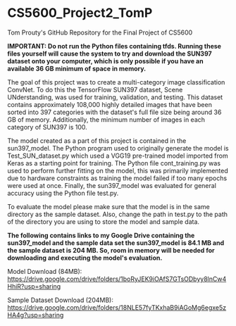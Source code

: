 # CS5600_Project2_TomP
Tom Prouty's GitHub Repository for the Final Project of CS5600

__IMPORTANT: Do not run the Python files containing tfds. Running these files yourself will cause the system to try and download
the SUN397 dataset onto your computer, which is only possible if you have an available 36 GB minimum of space in memory.__

The goal of this project was to create a multi-category image classification ConvNet. To do this the TensorFlow
SUN397 dataset, Scene UNderstanding, was used for training, validation, and testing. This dataset contains approximately 108,000 
highly detailed images that have been sorted into 397 categories with  the dataset's full file size being around 36 
GB of memory. Additionally, the minimum number of images in each category of SUN397 is 100.

The model created as a part of this project is contained in the sun397_model. The Python program used to originally
generate the model is Test_SUN_dataset.py which used a VGG19 pre-trained model imported from Keras as a starting
point for training. The Python file cont_training.py was used to perform further fitting on the model, this was 
primarily implemented due to hardware constraints as training the model failed if too many epochs were used
at once. Finally, the sun397_model was evaluated for general accuracy using the Python file test.py.

To evaluate the model please make sure that the model is in the same directory as the sample dataset. 
Also, change the path in test.py to the path of the directory you are using to store the model and sample data.

__The following contains links to my Google Drive containing the sun397_model and the sample data set
the sun397_model is 84.1 MB and the sample dataset is 204 MB. So, room in memory will be needed for 
downloading and executing the model's evaluation.__

Model Download (84MB): https://drive.google.com/drive/folders/1boRyJEK9iOAfS7GTsODbyy8lnCw4HhiR?usp=sharing

Sample Dataset Download (204MB): https://drive.google.com/drive/folders/18NLE57fyTKxhaB9iAGoMg6egxe5zHA4g?usp=sharing



